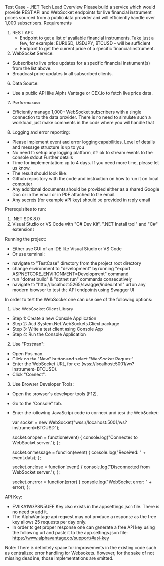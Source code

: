 Test Case - .NET Tech Lead
Overview
Please build a service which would provide REST API and WebSocket endpoints for live financial instrument prices sourced from a public data provider and will efficiently handle over 1,000 subscribers.
Requirements
1. REST API:
   - Endpoint to get a list of available financial instruments. Take just a few, for example: EURUSD, USDJPY, BTCUSD - will be sufficient
   - Endpoint to get the current price of a specific financial instrument.
3. WebSocket Service:
 - Subscribe to live price updates for a specific financial instrument(s) from the list above.
 - Broadcast price updates to all subscribed clients.
6. Data Source:
 - Use a public API like Alpha Vantage or CEX.io to fetch live price data.
7. Performance:
 - Efficiently manage 1,000+ WebSocket subscribers with a single connection to the data
provider. There is no need to simulate such a workload, just make comments in the code where you will handle that
8. Logging and error reporting:
 - Please implement event and error logging capabilities. Level of details and message
structure is up to you
 - No need to setup any logging platform, it’s ok to stream events to the console stdout
Further details
 - Time for implementation: up to 4 days. If you need more time, please let us know.
 - The result should look like:
 - Github repository with the code and instruction on how to run it on local computer
 - Any additional documents should be provided either as a shared Google Doc or
in the email or in PDF attached to the email.
 - Any secrets (for example API key) should be provided in reply email

Prerequisites to run:
1. .NET SDK 8.0
2. Visual Studio or VS Code with "C# Dev Kit", ".NET Install tool" and "C#" extensions

Running the project:
* Either use GUI of an IDE like Visual Studio or VS Code
* Or use terminal:
- navigate to "TestCase" directory from the project root directory
- change environment to "development" by running "export ASPNETCORE_ENVIRONMENT=Development" command
- run "dotnet build" & "dotnet run" commands consecutively
- navigate to "http://localhost:5265/swagger/index.html" url on any modern browser to test the API endpoints using Swagger UI


In order to test the WebSocket one can use one of the following options:
1. Use WebSocket Client Library
 - Step 1: Create a new Console Application
 - Step 2: Add System.Net.WebSockets.Client package
 - Step 3: Write a test client using Console App
 - Step 4: Run the Console Application

2. Use "Postman":
 - Open Postman.
 - Click on the "New" button and select "WebSocket Request".
 - Enter the WebSocket URL, for ex: (wss://localhost:5001/ws?instrument=BTCUSD).
 - Click "Connect".

3. Use Browser Developer Tools:
 - Open the browser's developer tools (F12).
 - Go to the "Console" tab.
 - Enter the following JavaScript code to connect and test the WebSocket:

    var socket = new WebSocket("wss://localhost:5001/ws?instrument=BTCUSD");

    socket.onopen = function(event) {
        console.log("Connected to WebSocket server.");
    };
    
    socket.onmessage = function(event) {
        console.log("Received: " + event.data);
    };
    
    socket.onclose = function(event) {
        console.log("Disconnected from WebSocket server.");
    };
    
    socket.onerror = function(error) {
        console.log("WebSocket error: " + error);
    };


API Key: 
 - EVIIKA1W3PSN5UEE Key also exists in the appsettings.json file. There is no need to add it.
 - The AlphaVantage api request may not produce a response as the free key allows 25 requests per day only.
 - In order to get proper response one can generate a free API key using the following url and paste it to the app.settings.json file: 
    https://www.alphavantage.co/support/#api-key

Note: There is definitely space for improvements in the existing code such as centralized error handling for Websokets. However, for the sake of not missing deadline, those implementations are omitted.


